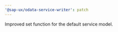```yaml
---
'@sap-ux/odata-service-writer': patch
---
```


Improved set function for the default service model.
